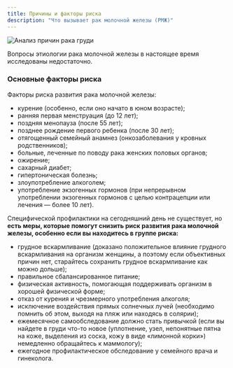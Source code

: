 ```yaml
---
title: Причины и факторы риска
description: "Что вызывает рак молочной железы (РМЖ)"
---
```


![Анализ причин рака груди](./doctor-with-pink-awareness-ribbon-and-patient-P6BL5PJ)

Вопросы этиологии рака молочной железы в настоящее время исследованы недостаточно. 

### Основные факторы риска

Факторы риска развития рака молочной железы:

* курение (особенно, если оно начато в юном возрасте);
* ранняя первая менструация (до 12 лет);
* поздняя менопауза (после 55 лет);
* позднее рождение первого ребенка (после 30 лет);
* отягощенный семейный анамнез (онкозаболевания у кровных родственников);
* больные, леченные по поводу рака женских половых органов;
* ожирение;
* сахарный диабет;
* гипертоническая болезнь;
* злоупотребление алкоголем;
* употребление экзогенных гормонов (при непрерывном употреблении экзогенных гормонов с целью контрацепции или лечения — более 10 лет).

Специфической профилактики на сегодняшний день не существует, но **есть меры, которые помогут снизить риск развития рака молочной железы, особенно если вы находитесь в группе риска:**

* грудное вскармливание (доказано положительное влияние грудного вскармливания на организм женщины, а поэтому если объективных причин нет, старайтесь сохранить грудное вскармливание как можно дольше);
* правильное сбалансированное питание;
* физическая активность, помогающая поддерживать организм в хорошей физической форме; 
* отказ от курения и чрезмерного употребления алкоголя;
* исключение воздействия прямых солнечных лучей (необходимо помнить об этом, выходя на пляж или находясь в солярии);
* ежемесячное самообследование должно стать привычкой (если вы найдете в груди что-то новое (уплотнение, узел, непонятные пятна на коже, выделения из соска, кожу в виде «лимонной корки») немедленно обращайтесь к маммологу);
* ежегодное профилактическое обследование у семейного врача и гинеколога.
